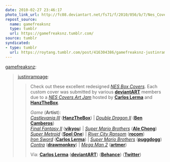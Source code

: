 ```yaml
---
date: 2010-02-27 23:46:17
photo_link_url: http://fc08.deviantart.net/fs71/f/2010/056/b/7/Nes_Covers_Art_Jam_by_lerms.jpg
repost_source:
  name: gamefreaksnz
  type: tumblr
  url: https://gamefreaksnz.tumblr.com/
source: tumblr
syndicated:
- type: tumblr
  url: https://roytang.tumblr.com/post/416304386/gamefreaksnz-justinrampage-check-out-these
---
```


<p><a href="http://gamefreaks.co.nz/post/411626709/justinrampage-check-out-these-excellent">gamefreaksnz</a>:</p>
<blockquote>
<p><a href="http://justinrampage.tumblr.com/post/411462662/check-out-these-excellent-redesigned-nes-box">justinrampage</a>:</p>
<blockquote>
<p>Check out these excellent redesigned <i><a href="http://lerms.deviantart.com/art/Nes-Covers-Art-Jam-155374993">NES Box Covers</a></i>. Each custom cover was submitted by various <a href="http://www.deviantart.com/"><b>deviantART</b></a> members due to a <a href="http://lerms.deviantart.com/journal/28969792/?moodonly=24"><i>NES Covers Art Jam</i></a> hosted by <b><a href="http://lerms.deviantart.com/">Carlos Lerma</a></b> and <a href="http://hanzthebox.deviantart.com/"><b>Han</b></a><a href="http://hanzthebox.deviantart.com/"><b>zTheBox</b></a>.</p>
<p><i>Game </i>(<b>Artist</b>):  <i><a title="Castlevania III  Nes cover by ~hanzthebox, Feb 1, 2010" href="http://hanzthebox.deviantart.com/art/Castlevania-III-Nes-cover-152589465"><br/>Castlevania III</a></i> (<a href="http://hanzthebox.deviantart.com/"><b>HanzTheBox</b></a>) | <i><a href="http://kungfumonkey.deviantart.com/art/The-Revenge-149346969">Double Dragon II</a></i> (<a href="http://bencamberos.com/"><b>Ben Camberos</b></a>)<br/><a href="http://vikyou.deviantart.com/art/final-fantasy-II-adaptacion-150463240"><i>Final Fantasy II</i></a> (<a href="http://vikyou.deviantart.com/"><b>vikyou</b></a>) | <i><a href="http://chongale.wordpress.com/2010/02/04/videogame-cover-jam/">Super Mario Brothers</a></i> (<a href="http://chongale.wordpress.com/"><b>Ale Chong</b></a>)<a href="http://fc08.deviantart.net/fs71/f/2010/056/b/7/Nes_Covers_Art_Jam_by_lerms.jpg"><i><br/>Super Metroid</i></a> (<a href="http://www.myspace.com/spelone"><b>Spel One</b></a>) | <a href="http://rocom.deviantart.com/art/RCR-149703475"><i>River City Ransom</i></a> (<a href="http://rocom.deviantart.com/"><b>rocom</b></a>)<a href="http://lerms.deviantart.com/art/IRON-SWORD-147452083"><i><br/>Iron Sword</i></a> (<a href="http://www.lerms.net/"><b>Carlos Lerma</b></a>) | <i><a href="http://puggdogg.deviantart.com/art/NES-Cover-Jam-Super-Mario-Bros-146937626">Super Mario Brothers</a></i> (<a href="http://puggdogg.deviantart.com/"><b>puggdogg</b></a>)<br/><a href="http://drawmonkey.deviantart.com/art/Contra-148588346"><i>Contra</i></a> (<a href="http://drawmonkey.deviantart.com/"><b>drawmonkey</b></a>) | <a href="http://artmer.deviantart.com/art/Mega-Man-2-NES-Art-Jam-150435948"><i>Mega Man 2</i></a> (<a href="http://artmer.deviantart.com/"><b>artmer</b></a>)</p>
<p>Via: <a href="http://www.lerms.net/"><b>Carlos Lerma</b></a> (<a href="http://lerms.deviantart.com/"><b>deviantART</b></a>) (<a href="http://www.behance.net/Gallery/Illustration-Portfolio/62153"><b>Behance</b></a>) (<a href="http://twitter.com/lerms"><b>Twitter</b></a>)</p>
</blockquote>
</blockquote>